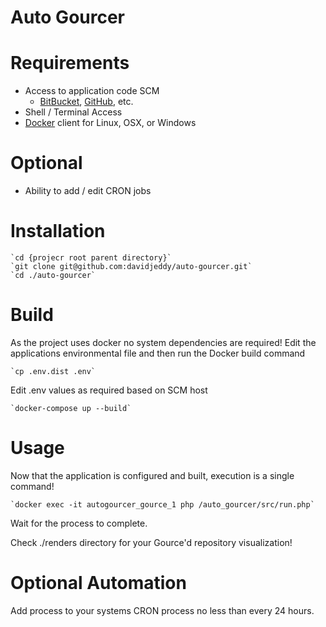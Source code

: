 # Auto Gourcer

# Requirements

 - Access to application code SCM
    - [BitBucket](https://bitbucket.org), [GitHub](https://github.com), etc.
 - Shell / Terminal Access
 - [Docker](https://www.docker.com/) client for Linux, OSX, or Windows

# Optional

 - Ability to add / edit CRON jobs

# Installation

    `cd {projecr root parent directory}`
    `git clone git@github.com:davidjeddy/auto-gourcer.git`
    `cd ./auto-gourcer`

# Build

As the project uses docker no system dependencies are required! Edit the applications environmental file and then run the Docker build command

    `cp .env.dist .env`

Edit .env values as required based on SCM host

    `docker-compose up --build`

# Usage

Now that the application is configured and built, execution is a single command!

    `docker exec -it autogourcer_gource_1 php /auto_gourcer/src/run.php`

Wait for the process to complete.

Check ./renders directory for your Gource'd repository visualization!

# Optional Automation

Add process to your systems CRON process no less than every 24 hours.